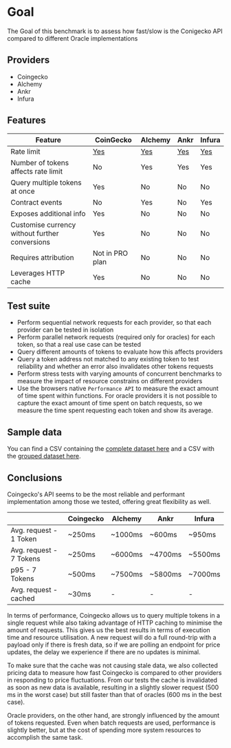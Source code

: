 # Goal

The Goal of this benchmark is to assess how fast/slow is the Conigecko API compared to different Oracle implementations

## Providers

- Coingecko
- Alchemy
- Ankr
- Infura

## Features

| Feature | CoinGecko | Alchemy | Ankr | Infura |
| --- | --- | --- | --- | --- |
| Rate limit | [Yes][1] | [Yes][2]  | [Yes][3] | [Yes][4] |
| Number of tokens affects rate limit | No | Yes | Yes | Yes |
| Query multiple tokens at once | Yes | No | No | No |
| Contract events | No | Yes | No | Yes |
| Exposes additional info | Yes | No | No | No |
| Customise currency without further conversions | Yes | No | No | No |
| Requires attribution | Not in PRO plan | No | No | No |
| Leverages HTTP cache | Yes | No | No | No |

[1]: <https://www.coingecko.com/en/api/pricing> "50 calls/minute (varies) free plan"
[2]: <https://docs.alchemy.com/reference/throughput> "330 calls/minute free plan"
[3]: <https://www.ankr.com/rpc-service> "250k requests per day free plan"
[4]: <https://www.infura.io/pricing> "100k reqeusts per day free plan"

## Test suite

- Perform sequential network requests for each provider, so that each provider can be tested in isolation
- Perform parallel network requests (required only for oracles) for each token, so that a real use case can be tested
- Query different amounts of tokens to evaluate how this affects providers
- Query a token address not matched to any existing token to test reliability and whether an error also invalidates other tokens requests
- Perform stress tests with varying amounts of concurrent benchmarks to measure the impact of resource constrains on different providers
- Use the browsers native `Performance API` to measure the exact amount of time spent within functions.
For oracle providers it is not possible to capture the exact amount of time spent on batch requests, so we measure the time spent requesting each token and show its average.

## Sample data

You can find a CSV containing the [complete dataset here](./dataset.csv) and a CSV with the [grouped dataset here](./grouped.csv).

## Conclusions

Coingecko's API seems to be the most reliable and performant implementation among those we tested, offering great flexibility as well.

|  | Coingecko | Alchemy | Ankr | Infura |
| --- | --- | --- | --- | --- |
| Avg. request - 1 Token | ~250ms | ~1000ms | ~600ms | ~950ms |
| Avg. request - 7 Tokens | ~250ms | ~6000ms | ~4700ms | ~5500ms |
| p95 - 7 Tokens | ~500ms | ~7500ms | ~5800ms | ~7000ms |
| Avg. request - cached | ~30ms | - | - | - |

In terms of performance, Coingecko allows us to query multiple tokens in a single request while also taking advantage of HTTP caching to minimise the amount of requests. This gives us the best results in terms of execution time and resource utilisation.
A new request will do a full round-trip with a payload only if there is fresh data, so if we are polling an endpoint for price updates, the delay we experience if there are no updates is minimal.

To make sure that the cache was not causing stale data, we also collected pricing data to measure how fast Coingecko is compared to other providers in responding to price fluctuations. From our tests the cache is invalidated as soon as new data is available, resulting in a slightly slower request (500 ms in the worst case) but still faster than that of oracles (600 ms in the best case).

Oracle providers, on the other hand, are strongly influenced by the amount of tokens requested. Even when batch requests are used, performance is slightly better, but at the cost of spending more system resources to accomplish the same task.
